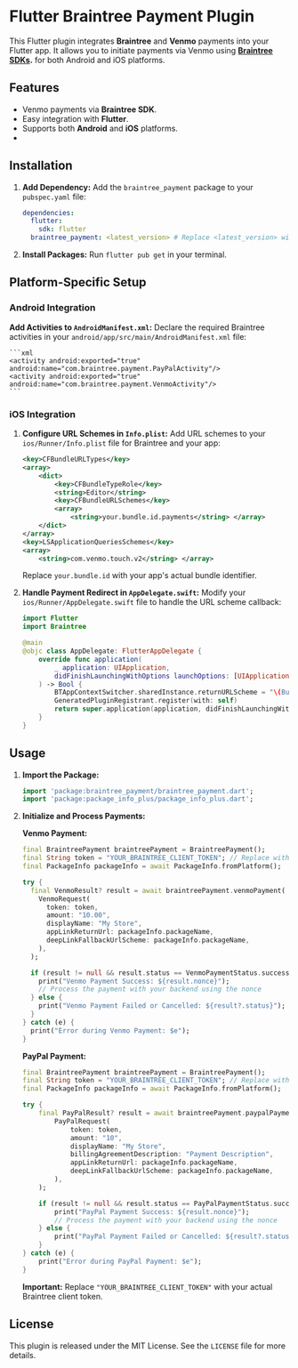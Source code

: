 # **Flutter Braintree Payment Plugin**

This Flutter plugin integrates **Braintree** and **Venmo** payments into your Flutter app. It allows you to initiate payments via Venmo using **[Braintree SDKs](https://www.braintreepayments.com/features/seamless-checkout/drop-in-ui).** for both Android and iOS platforms.

## **Features**
- Venmo payments via **Braintree SDK**.
- Easy integration with **Flutter**.
- Supports both **Android** and **iOS** platforms.
-
## Installation

1.  **Add Dependency:** Add the `braintree_payment` package to your `pubspec.yaml` file:

    ```yaml
    dependencies:
      flutter:
        sdk: flutter
      braintree_payment: <latest_version> # Replace <latest_version> with the current version
    ```

2.  **Install Packages:** Run `flutter pub get` in your terminal.

## Platform-Specific Setup

### Android Integration

**Add Activities to `AndroidManifest.xml`:** Declare the required Braintree activities in your `android/app/src/main/AndroidManifest.xml` file:

    ```xml
    <activity android:exported="true" android:name="com.braintree.payment.PayPalActivity"/>
    <activity android:exported="true" android:name="com.braintree.payment.VenmoActivity"/>
    ```

### iOS Integration

1.  **Configure URL Schemes in `Info.plist`:** Add URL schemes to your `ios/Runner/Info.plist` file for Braintree and your app:

    ```xml
    <key>CFBundleURLTypes</key>
    <array>
        <dict>
            <key>CFBundleTypeRole</key>
            <string>Editor</string>
            <key>CFBundleURLSchemes</key>
            <array>
                <string>your.bundle.id.payments</string> </array>
        </dict>
    </array>
    <key>LSApplicationQueriesSchemes</key>
    <array>
        <string>com.venmo.touch.v2</string> </array>
    ```

    Replace `your.bundle.id` with your app's actual bundle identifier.

2.  **Handle Payment Redirect in `AppDelegate.swift`:** Modify your `ios/Runner/AppDelegate.swift` file to handle the URL scheme callback:

    ```swift
    import Flutter
    import Braintree

    @main
    @objc class AppDelegate: FlutterAppDelegate {
        override func application(
            _ application: UIApplication,
            didFinishLaunchingWithOptions launchOptions: [UIApplication.LaunchOptionsKey: Any]?
        ) -> Bool {
            BTAppContextSwitcher.sharedInstance.returnURLScheme = "\(Bundle.main.bundleIdentifier ?? "").payments"
            GeneratedPluginRegistrant.register(with: self)
            return super.application(application, didFinishLaunchingWithOptions: launchOptions)
        }
    }
    ```

## Usage

1.  **Import the Package:**

    ```dart
    import 'package:braintree_payment/braintree_payment.dart';
    import 'package:package_info_plus/package_info_plus.dart';
    ```

2.  **Initialize and Process Payments:**

    **Venmo Payment:**

    ```dart
    final BraintreePayment braintreePayment = BraintreePayment();
    final String token = "YOUR_BRAINTREE_CLIENT_TOKEN"; // Replace with your Braintree client token
    final PackageInfo packageInfo = await PackageInfo.fromPlatform();

    try {
      final VenmoResult? result = await braintreePayment.venmoPayment(
        VenmoRequest(
          token: token,
          amount: "10.00",
          displayName: "My Store",
          appLinkReturnUrl: packageInfo.packageName,
          deepLinkFallbackUrlScheme: packageInfo.packageName,
        ),
      );

      if (result != null && result.status == VenmoPaymentStatus.success) {
        print("Venmo Payment Success: ${result.nonce}");
        // Process the payment with your backend using the nonce
      } else {
        print("Venmo Payment Failed or Cancelled: ${result?.status}");
      }
    } catch (e) {
      print("Error during Venmo Payment: $e");
    }
    ```

    **PayPal Payment:**

    ```dart
    final BraintreePayment braintreePayment = BraintreePayment();
    final String token = "YOUR_BRAINTREE_CLIENT_TOKEN"; // Replace with your Braintree client token
    final PackageInfo packageInfo = await PackageInfo.fromPlatform();

    try {
        final PayPalResult? result = await braintreePayment.paypalPayment(
            PayPalRequest(
                token: token,
                amount: "10",
                displayName: "My Store",
                billingAgreementDescription: "Payment Description",
                appLinkReturnUrl: packageInfo.packageName,
                deepLinkFallbackUrlScheme: packageInfo.packageName,
            ),
        );

        if (result != null && result.status == PayPalPaymentStatus.success) {
            print("PayPal Payment Success: ${result.nonce}");
            // Process the payment with your backend using the nonce
        } else {
            print("PayPal Payment Failed or Cancelled: ${result?.status}");
        }
    } catch (e) {
        print("Error during PayPal Payment: $e");
    }

    ```

    **Important:** Replace `"YOUR_BRAINTREE_CLIENT_TOKEN"` with your actual Braintree client token.

## License

This plugin is released under the MIT License. See the `LICENSE` file for more details.